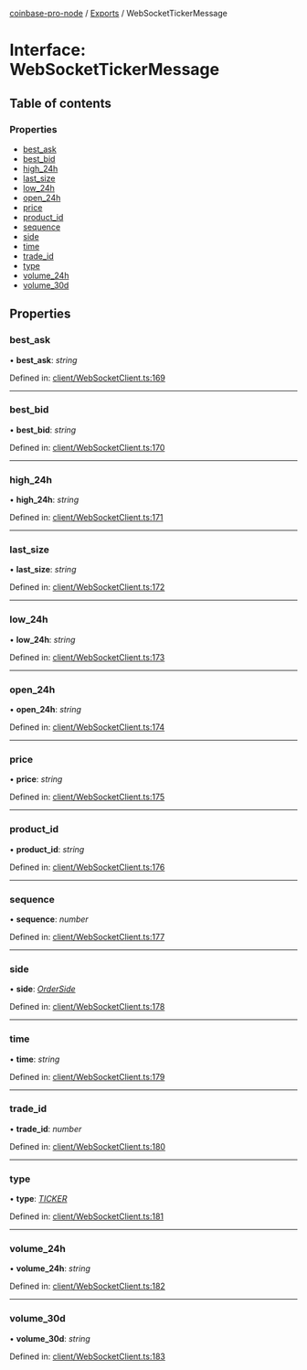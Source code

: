 [coinbase-pro-node](../README.md) / [Exports](../modules.md) / WebSocketTickerMessage

# Interface: WebSocketTickerMessage

## Table of contents

### Properties

- [best\_ask](websockettickermessage.md#best_ask)
- [best\_bid](websockettickermessage.md#best_bid)
- [high\_24h](websockettickermessage.md#high_24h)
- [last\_size](websockettickermessage.md#last_size)
- [low\_24h](websockettickermessage.md#low_24h)
- [open\_24h](websockettickermessage.md#open_24h)
- [price](websockettickermessage.md#price)
- [product\_id](websockettickermessage.md#product_id)
- [sequence](websockettickermessage.md#sequence)
- [side](websockettickermessage.md#side)
- [time](websockettickermessage.md#time)
- [trade\_id](websockettickermessage.md#trade_id)
- [type](websockettickermessage.md#type)
- [volume\_24h](websockettickermessage.md#volume_24h)
- [volume\_30d](websockettickermessage.md#volume_30d)

## Properties

### best\_ask

• **best\_ask**: *string*

Defined in: [client/WebSocketClient.ts:169](https://github.com/bennycode/coinbase-pro-node/blob/a54e177/src/client/WebSocketClient.ts#L169)

___

### best\_bid

• **best\_bid**: *string*

Defined in: [client/WebSocketClient.ts:170](https://github.com/bennycode/coinbase-pro-node/blob/a54e177/src/client/WebSocketClient.ts#L170)

___

### high\_24h

• **high\_24h**: *string*

Defined in: [client/WebSocketClient.ts:171](https://github.com/bennycode/coinbase-pro-node/blob/a54e177/src/client/WebSocketClient.ts#L171)

___

### last\_size

• **last\_size**: *string*

Defined in: [client/WebSocketClient.ts:172](https://github.com/bennycode/coinbase-pro-node/blob/a54e177/src/client/WebSocketClient.ts#L172)

___

### low\_24h

• **low\_24h**: *string*

Defined in: [client/WebSocketClient.ts:173](https://github.com/bennycode/coinbase-pro-node/blob/a54e177/src/client/WebSocketClient.ts#L173)

___

### open\_24h

• **open\_24h**: *string*

Defined in: [client/WebSocketClient.ts:174](https://github.com/bennycode/coinbase-pro-node/blob/a54e177/src/client/WebSocketClient.ts#L174)

___

### price

• **price**: *string*

Defined in: [client/WebSocketClient.ts:175](https://github.com/bennycode/coinbase-pro-node/blob/a54e177/src/client/WebSocketClient.ts#L175)

___

### product\_id

• **product\_id**: *string*

Defined in: [client/WebSocketClient.ts:176](https://github.com/bennycode/coinbase-pro-node/blob/a54e177/src/client/WebSocketClient.ts#L176)

___

### sequence

• **sequence**: *number*

Defined in: [client/WebSocketClient.ts:177](https://github.com/bennycode/coinbase-pro-node/blob/a54e177/src/client/WebSocketClient.ts#L177)

___

### side

• **side**: [*OrderSide*](../enums/orderside.md)

Defined in: [client/WebSocketClient.ts:178](https://github.com/bennycode/coinbase-pro-node/blob/a54e177/src/client/WebSocketClient.ts#L178)

___

### time

• **time**: *string*

Defined in: [client/WebSocketClient.ts:179](https://github.com/bennycode/coinbase-pro-node/blob/a54e177/src/client/WebSocketClient.ts#L179)

___

### trade\_id

• **trade\_id**: *number*

Defined in: [client/WebSocketClient.ts:180](https://github.com/bennycode/coinbase-pro-node/blob/a54e177/src/client/WebSocketClient.ts#L180)

___

### type

• **type**: [*TICKER*](../enums/websocketresponsetype.md#ticker)

Defined in: [client/WebSocketClient.ts:181](https://github.com/bennycode/coinbase-pro-node/blob/a54e177/src/client/WebSocketClient.ts#L181)

___

### volume\_24h

• **volume\_24h**: *string*

Defined in: [client/WebSocketClient.ts:182](https://github.com/bennycode/coinbase-pro-node/blob/a54e177/src/client/WebSocketClient.ts#L182)

___

### volume\_30d

• **volume\_30d**: *string*

Defined in: [client/WebSocketClient.ts:183](https://github.com/bennycode/coinbase-pro-node/blob/a54e177/src/client/WebSocketClient.ts#L183)
